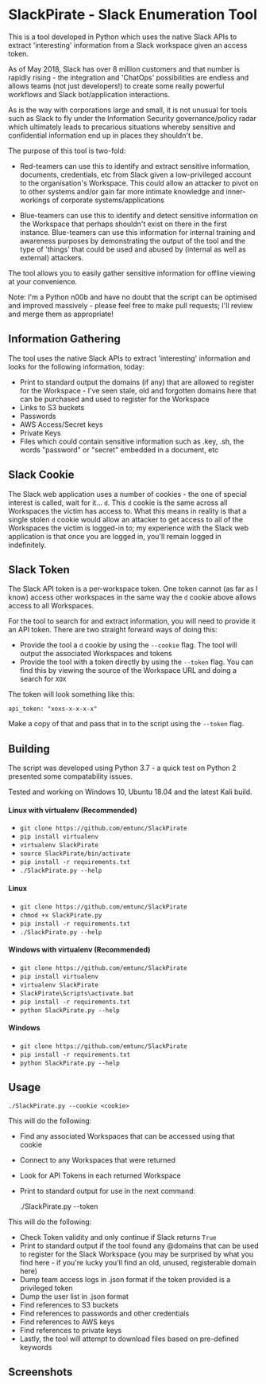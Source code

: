 # SlackPirate - Slack Enumeration Tool

This is a tool developed in Python which uses the native Slack APIs to extract 'interesting' information from a Slack workspace given an access token.

As of May 2018, Slack has over 8 million customers and that number is rapidly rising - the integration and 'ChatOps' possibilities are endless and allows teams (not just developers!) to create some really powerful workflows and Slack bot/application interactions.

As is the way with corporations large and small, it is not unusual for tools such as Slack to fly under the Information Security governance/policy radar which ultimately leads to precarious situations whereby sensitive and confidential information end up in places they shouldn't be.

The purpose of this tool is two-fold:

* Red-teamers can use this to identify and extract sensitive information, documents, credentials, etc from Slack given a low-privileged account to the organisation's Workspace. This could allow an attacker to pivot on to other systems and/or gain far more intimate knowledge and inner-workings of corporate systems/applications

* Blue-teamers can use this to identify and detect sensitive information on the Workspace that perhaps shouldn't exist on there in the first instance. Blue-teamers can use this information for internal training and awareness purposes by demonstrating the output of the tool and the type of 'things' that could be used and abused by (internal as well as external) attackers.

The tool allows you to easily gather sensitive information for offline viewing at your convenience.

Note: I'm a Python n00b and have no doubt that the script can be optimised and improved massively - please feel free to make pull requests; I'll review and merge them as appropriate!

## Information Gathering

The tool uses the native Slack APIs to extract 'interesting' information and looks for the following information, today:

* Print to standard output the domains (if any) that are allowed to register for the Workspace - I've seen stale, old and forgotten domains here that can be purchased and used to register for the Workspace
* Links to S3 buckets
* Passwords
* AWS Access/Secret keys
* Private Keys
* Files which could contain sensitive information such as .key, .sh, the words "password" or "secret" embedded in a document, etc

## Slack Cookie

The Slack web application uses a number of cookies - the one of special interest is called, wait for it... `d`. This `d` cookie  is the same across all Workspaces the victim has access to. What this means in reality is that a single stolen `d` cookie would allow an attacker to get access to all of the Workspaces the victim is logged-in to; my experience with the Slack web application is that once you are logged in, you'll remain logged in indefinitely.

## Slack Token

The Slack API token is a per-workspace token. One token cannot (as far as I know) access other workspaces in the same way the `d` cookie above allows access to all Workspaces.

For the tool to search for and extract information, you will need to provide it an API token. There are two straight forward ways of doing this:

* Provide the tool a `d` cookie by using the `--cookie` flag. The tool will output the associated Workspaces and tokens
* Provide the tool with a token directly by using the `--token` flag. You can find this by viewing the source of the Workspace URL and doing a search for `XOX`

The token will look something like this:

```
api_token: "xoxs-x-x-x-x"
```

Make a copy of that and pass that in to the script using the `--token` flag.

## Building

The script was developed using Python 3.7 - a quick test on Python 2 presented some compatability issues.

Tested and working on Windows 10, Ubuntu 18.04 and the latest Kali build.

#### Linux with virtualenv (Recommended)

* `git clone https://github.com/emtunc/SlackPirate`
* `pip install virtualenv`
* `virtualenv SlackPirate`
* `source SlackPirate/bin/activate`
* `pip install -r requirements.txt`
* `./SlackPirate.py --help`

#### Linux
* `git clone https://github.com/emtunc/SlackPirate`
* `chmod +x SlackPirate.py`
* `pip install -r requirements.txt`
* `./SlackPirate.py --help`

#### Windows with virtualenv (Recommended)

* `git clone https://github.com/emtunc/SlackPirate`
* `pip install virtualenv`
* `virtualenv SlackPirate`
* `SlackPirate\Scripts\activate.bat`
* `pip install -r requirements.txt`
* `python SlackPirate.py --help`

#### Windows

* `git clone https://github.com/emtunc/SlackPirate`
* `pip install -r requirements.txt`
* `python SlackPirate.py --help`

## Usage

    ./SlackPirate.py --cookie <cookie>
    
This will do the following:
* Find any associated Workspaces that can be accessed using that cookie
* Connect to any Workspaces that were returned
* Look for API Tokens in each returned Workspace
* Print to standard output for use in the next command:


    ./SlackPirate.py --token <token>
    
This will do the following:
* Check Token validity and only continue if Slack returns `True`
* Print to standard output if the tool found any @domains that can be used to register for the Slack Workspace (you may be surprised by what you find here - if you're lucky you'll find an old, unused, registerable domain here)
* Dump team access logs in .json format if the token provided is a privileged token
* Dump the user list in .json format
* Find references to S3 buckets
* Find references to passwords and other credentials
* Find references to AWS keys
* Find references to private keys
* Lastly, the tool will attempt to download files based on pre-defined keywords

## Screenshots

